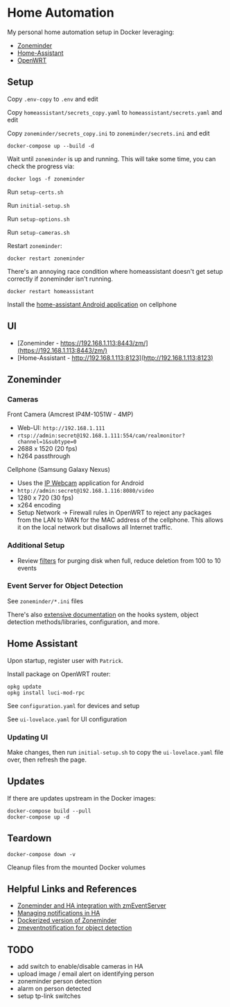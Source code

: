 # Home Automation

My personal home automation setup in Docker leveraging:

* [Zoneminder](https://github.com/ZoneMinder/zoneminder)
* [Home-Assistant](https://github.com/home-assistant/home-assistant)
* [OpenWRT](https://openwrt.org/)

## Setup

Copy `.env-copy` to `.env` and edit

Copy `homeassistant/secrets_copy.yaml` to `homeassistant/secrets.yaml` and edit

Copy `zoneminder/secrets_copy.ini` to `zoneminder/secrets.ini` and edit

```shell
docker-compose up --build -d
```

Wait until `zoneminder` is up and running.  This will take some time, you can check the progress via:

```shell
docker logs -f zoneminder
```

Run `setup-certs.sh`

Run `initial-setup.sh`

Run `setup-options.sh`

Run `setup-cameras.sh`

Restart `zoneminder`:

```shell
docker restart zoneminder
```

There's an annoying race condition where homeassistant doesn't get setup correctly
if zoneminder isn't running.

```shell
docker restart homeassistant
```

Install the [home-assistant Android application](https://play.google.com/store/apps/details?id=io.homeassistant.companion.android&hl=en_US)
on cellphone

## UI

* [Zoneminder - https://192.168.1.113:8443/zm/](https://192.168.1.113:8443/zm/)
* [Home-Assistant - http://192.168.1.113:8123](http://192.168.1.113:8123)

## Zoneminder

### Cameras

Front Camera (Amcrest IP4M-1051W - 4MP)

* Web-UI: `http://192.168.1.111`
* `rtsp://admin:secret@192.168.1.111:554/cam/realmonitor?channel=1&subtype=0`
* 2688 x 1520 (20 fps)
* h264 passthrough

Cellphone (Samsung Galaxy Nexus)

* Uses the [IP Webcam](https://play.google.com/store/apps/details?id=com.pas.webcam&hl=en_US)
application for Android
* `http://admin:secret@192.168.1.116:8080/video`
* 1280 x 720 (30 fps)
* x264 encoding
* Setup Network -> Firewall rules in OpenWRT to reject any packages from the LAN
to WAN for the MAC address of the cellphone.  This allows it on the local network
but disallows all Internet traffic.

### Additional Setup

* Review [filters](https://zoneminder.readthedocs.io/en/latest/userguide/filterevents.html) for purging
disk when full, reduce deletion from 100 to 10 events

### Event Server for Object Detection

See `zoneminder/*.ini` files

There's also [extensive documentation](https://zmeventnotification.readthedocs.io/en/stable/guides/hooks.html)
on the hooks system, object detection methods/libraries, configuration, and more.

## Home Assistant

Upon startup, register user with `Patrick`.

Install package on OpenWRT router:

```shell
opkg update
opkg install luci-mod-rpc
```

See `configuration.yaml` for devices and setup

See `ui-lovelace.yaml` for UI configuration

### Updating UI

Make changes, then run `initial-setup.sh` to copy the `ui-lovelace.yaml` file over,
then refresh the page.

## Updates

If there are updates upstream in the Docker images:

```shell
docker-compose build --pull
docker-compose up -d
```

## Teardown

```shell
docker-compose down -v
```

Cleanup files from the mounted Docker volumes

## Helpful Links and References

* [Zoneminder and HA integration with zmEventServer](https://seanb.co.uk/2019/08/zoneminder-and-home-assistant/)
* [Managing notifications in HA](https://seanb.co.uk/2019/08/managing-zoneminder-notifications-with-home-assistant/)
* [Dockerized version of Zoneminder](https://github.com/dlandon/zoneminder)
* [zmeventnotification for object detection](https://github.com/pliablepixels/zmeventnotification)

## TODO

* add switch to enable/disable cameras in HA
* upload image / email alert on identifying person
* zoneminder person detection
* alarm on person detected
* setup tp-link switches
